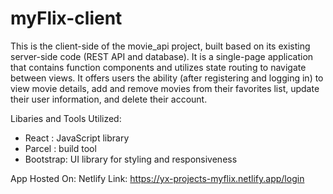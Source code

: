 # myFlix-client
 
This is the client-side of the movie_api project, built based on its existing server-side code (REST API and database). It is a single-page application that contains function components and utilizes state routing to navigate between views. It offers users the ability (after registering and logging in) to view movie details, add and remove movies from their favorites list, update their user information, and delete their account.

Libaries and Tools Utilized:
- React : JavaScript library
- Parcel : build tool
- Bootstrap: UI library for styling and responsiveness

App Hosted On:
Netlify
Link: https://yx-projects-myflix.netlify.app/login
